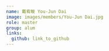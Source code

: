 ```yaml
---
name: 戴宥畯 You-Jun Dai 
image: images/members/You-Jun Dai.jpg 
role: master
group: alum
links:
  github: link_to_github 
---
```

